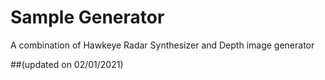 # Sample Generator

A combination of Hawkeye Radar Synthesizer and Depth image generator

##(updated on 02/01/2021)
 

